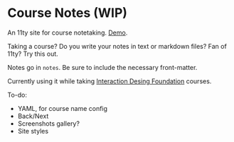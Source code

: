 # Course Notes (WIP)

An 11ty site for course notetaking. [Demo](https://cocky-ramanujan-275bc4.netlify.app/).

Taking a course? Do you write your notes in text or markdown files? Fan of 11ty? Try this out.

Notes go in `notes`. Be sure to include the necessary front-matter.

Currently using it while taking [Interaction Desing Foundation](https://www.interaction-design.org/) courses.

To-do:
- YAML, for course name config
- Back/Next
- Screenshots gallery?
- Site styles
